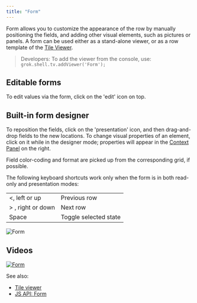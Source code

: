 ```yaml
---
title: "Form"
---
```


Form allows you to customize the appearance of the row by manually positioning the fields, and adding other visual
elements, such as pictures or panels. A form can be used either as a stand-alone viewer, or as a row template of
the [Tile Viewer](tile-viewer.md).

> Developers: To add the viewer from the console, use:
`grok.shell.tv.addViewer('Form');`

## Editable forms

To edit values via the form, click on the 'edit' icon on top.

## Built-in form designer

To reposition the fields, click on the 'presentation' icon, and then drag-and-drop fields to the new locations. To
change visual properties of an element, click on it while in the designer mode; properties will appear in
the [Context Panel](../../datagrok/navigation/panels/panels.md#context-panel)
on the right.

Field color-coding and format are picked up from the corresponding grid, if possible.

The following keyboard shortcuts work only when the form is in both read-only and presentation modes:

|                   |                        |
|-------------------|------------------------|
| \<, left or up    | Previous row           |
| > , right or down | Next row               |
| Space             | Toggle selected state  |

![Form](../../uploads/gifs/form.gif "form")

## Videos

[![Form](../../uploads/youtube/visualizations2.png "Open on Youtube")](https://www.youtube.com/watch?v=7MBXWzdC0-I&t=3273s)

See also:

* [Tile viewer](tile-viewer.md)
* [JS API: Form](https://public.datagrok.ai/js/samples/ui/viewers/types/form)
